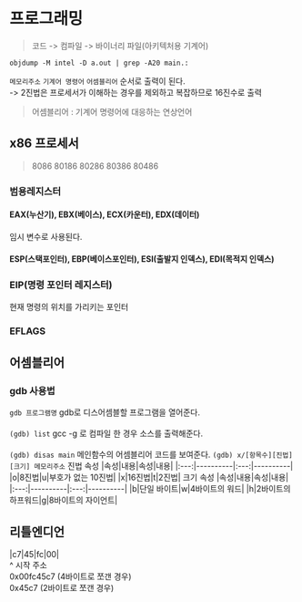 # 프로그래밍
> 코드 -> 컴파일 -> 바이너리 파일(아키텍처용 기계어)

```objdump -M intel -D a.out | grep -A20 main.:```

`메모리주소` `기계어 명령어` `어셈블리어` 순서로 출력이 된다.  
-> 2진법은 프로세서가 이해하는 경우를 제외하고 복잡하므로 16진수로 출력
> 어셈블리어 : 기계어 명령어에 대응하는 연상언어

## x86 프로세서
> 8086 80186 80286 80386 80486

### 범용레지스터
#### EAX(누산기), EBX(베이스), ECX(카운터), EDX(데이터)
임시 변수로 사용된다.
#### ESP(스택포인터), EBP(베이스포인터), ESI(출발지 인덱스), EDI(목적지 인덱스)
### EIP(명령 포인터 레지스터)
현재 명령의 위치를 가리키는 포인터
### EFLAGS
  
## 어셈블리어
### gdb 사용법
```gdb 프로그램명```
gdb로 디스어셈블할 프로그램을 열어준다.<br><br>
```(gdb) list```
gcc -g 로 컴파일 한 경우 소스를 출력해준다.<br><br>
```(gdb) disas main```
메인함수의 어셈블리어 코드를 보여준다.
```(gdb) x/[항목수][진법][크기] 메모리주소```
진법 속성
|속성|내용|속성|내용|
|:---:|----------|:---:|----------|
|o|8진법|u|부호가 없는 10진법|
|x|16진법|t|2진법|
크기 속성
|속성|내용|속성|내용|
|:---:|----------|:---:|----------|
|b|단일 바이트|w|4바이트의 워드|
|h|2바이트의 하프워드|g|8바이트의 자이언트|


## 리틀엔디언
|c7|45|fc|00|  
^ 시작 주소  
0x00fc45c7 (4바이트로 쪼갠 경우)  
0x45c7 (2바이트로 쪼갠 경우)  




